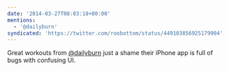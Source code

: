 ```yaml
---
date: '2014-03-27T08:03:18+00:00'
mentions:
  - '@dailyburn'
syndicated: 'https://twitter.com/roobottom/status/449103856925179904'
---
```

Great workouts from [@dailyburn](https://twitter.com/@dailyburn) just a shame their iPhone app is full of bugs with confusing UI.
